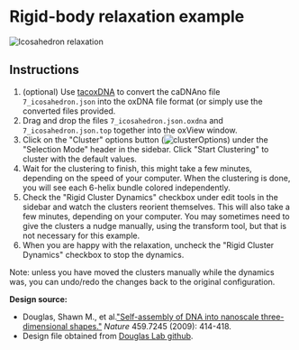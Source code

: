 # Rigid-body relaxation example

![Icosahedron relaxation](img/icosahedron.gif)

## Instructions
1. (optional) Use [tacoxDNA](http://tacoxdna.sissa.it/cadnano_oxDNA "tacoxDNA") to convert the caDNAno file `7_icosahedron.json` into the oxDNA file format (or simply use the converted files provided. 
2. Drag and drop the files `7_icosahedron.json.oxdna` and `7_icosahedron.json.top` together into the oxView window.
3.  Click on the "Cluster" options button (![clusterOptions](https://fonts.gstatic.com/s/i/materialicons/tune/v1/24px.svg)) under the "Selection Mode" header in the sidebar.  Click "Start Clustering" to cluster with the default values.
4. Wait for the clustering to finish, this might take a few minutes, depending on the speed of your computer. When the clustering is done, you will see each 6-helix bundle colored independently.
5. Check the "Rigid Cluster Dynamics" checkbox under edit tools in the sidebar and watch the clusters reorient themselves. This will also take a few minutes, depending on your computer. You may sometimes need to give the clusters a nudge manually, using the transform tool, but that is not necessary for this example.
6. When you are happy with the relaxation, uncheck the  "Rigid Cluster Dynamics" checkbox to stop the dynamics.

Note: unless you have moved the clusters manually while the dynamics was, you can undo/redo the changes back to the original configuration.

**Design source:**
- Douglas, Shawn M., et al.["Self-assembly of DNA into nanoscale three-dimensional shapes."](https://www.nature.com/articles/nature08016) *Nature* 459.7245 (2009): 414-418.
- Design file obtained from [Douglas Lab  github](https://github.com/douglaslab/cadnano-designs/blob/master/2009nature/7_icosahedron.json "douglaslab github").
